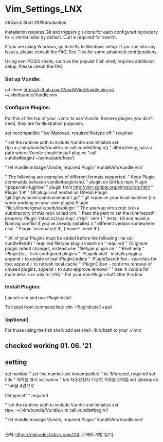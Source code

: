 # Vim_Settings_LNX

##Quick Start
###Introduction:

Installation requires Git and triggers git clone for each configured repository to ~/.vim/bundle/ by default. Curl is required for search.

If you are using Windows, go directly to Windows setup. If you run into any issues, please consult the FAQ. See Tips for some advanced configurations.

Using non-POSIX shells, such as the popular Fish shell, requires additional setup. Please check the FAQ.

### Set up Vundle:

git clone https://github.com/VundleVim/Vundle.vim.git ~/.vim/bundle/Vundle.vim

### Configure Plugins:

Put this at the top of your .vimrc to use Vundle. Remove plugins you don't need, they are for illustration purposes.

set nocompatible              " be iMproved, required
filetype off                  " required

" set the runtime path to include Vundle and initialize
set rtp+=~/.vim/bundle/Vundle.vim
call vundle#begin()
" alternatively, pass a path where Vundle should install plugins
"call vundle#begin('~/some/path/here')

" let Vundle manage Vundle, required
Plugin 'VundleVim/Vundle.vim'

" The following are examples of different formats supported.
" Keep Plugin commands between vundle#begin/end.
" plugin on GitHub repo
Plugin 'tpope/vim-fugitive'
" plugin from http://vim-scripts.org/vim/scripts.html
" Plugin 'L9'
" Git plugin not hosted on GitHub
Plugin 'git://git.wincent.com/command-t.git'
" git repos on your local machine (i.e. when working on your own plugin)
Plugin 'file:///home/gmarik/path/to/plugin'
" The sparkup vim script is in a subdirectory of this repo called vim.
" Pass the path to set the runtimepath properly.
Plugin 'rstacruz/sparkup', {'rtp': 'vim/'}
" Install L9 and avoid a Naming conflict if you've already installed a
" different version somewhere else.
" Plugin 'ascenator/L9', {'name': 'newL9'}

" All of your Plugins must be added before the following line
call vundle#end()            " required
filetype plugin indent on    " required
" To ignore plugin indent changes, instead use:
"filetype plugin on
"
" Brief help
" :PluginList       - lists configured plugins
" :PluginInstall    - installs plugins; append `!` to update or just :PluginUpdate
" :PluginSearch foo - searches for foo; append `!` to refresh local cache
" :PluginClean      - confirms removal of unused plugins; append `!` to auto-approve removal
"
" see :h vundle for more details or wiki for FAQ
" Put your non-Plugin stuff after this line
### Install Plugins:

Launch vim and run :PluginInstall

To install from command line: vim +PluginInstall +qall

### (optional) 
For those using the fish shell: add set shell=/bin/bash to your .vimrc

## checked working 01. 06. '21

## setting 

set number " set line number
set nocompatible " be iMproved, required
set title " 제목을 표시
set wmnu " tab 자동완성시 가능한 목록을 보여줌
set tabstop=4 " tab을 4칸으로

filetype off " required

" set the runtime path to include Vundle and initialize
set rtp+=~/.vim/bundle/Vundle.vim
call vundle#begin()

" let Vundle manage Vundle, required
Plugin 'VundleVim/Vundle.vim'

## 
출처: https://redcoder.tistory.com/114 [로재의 개발 일기]
